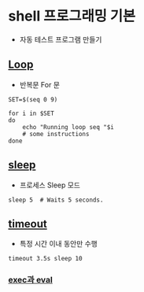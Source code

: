 # shell 프로그래밍 기본
 - 자동 테스트 프로그램 만들기 
 
## [Loop](https://skylit.tistory.com/321)
 - 반복문 For 문
```
SET=$(seq 0 9)

for i in $SET
do
    echo "Running loop seq "$i
    # some instructions
done
```


## [sleep](https://brocess.tistory.com/84)
 - 프로세스 Sleep 모드
```
sleep 5  # Waits 5 seconds.
```


## [timeout](http://bahndal.egloos.com/595779)
 - 특정 시간 이내 동안만 수행
```
timeout 3.5s sleep 10
```

### [exec과 eval](https://neet.tistory.com/entry/bash%EC%97%90%EC%84%9C-exec%EC%99%80-eval%EC%9D%98-%EC%B0%A8%EC%9D%B4%EB%8A%94-%EB%AC%B4%EC%97%87%EC%9D%BC%EA%B9%8C)

### 
